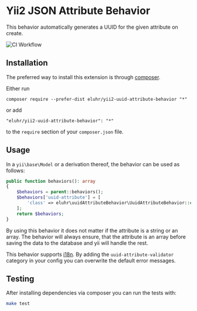 Yii2 JSON Attribute Behavior
============================
This behavior automatically generates a UUID for the given attribute on create.

![CI Workflow](https://github.com/eluhr/yii2-uuid-attribute-behavior/actions/workflows/ci.yml/badge.svg)

Installation
------------

The preferred way to install this extension is through [composer](https://getcomposer.org/download/).

Either run

```
composer require --prefer-dist eluhr/yii2-uuid-attribute-behavior "*"
```

or add

```
"eluhr/yii2-uuid-attribute-behavior": "*"
```

to the `require` section of your `composer.json` file.

Usage
-----

In a `yii\base\Model` or a derivation thereof, the behavior can be used as follows:

```php
public function behaviors(): array
{
    $behaviors = parent::behaviors();
    $behaviors['uuid-attribute'] = [
        'class' => eluhr\uuidAttributeBehavior\UuidAttributeBehavior::class
    ];
    return $behaviors;
}
```

By using this behavior it does not matter if the attribute is a string or an array. 
The behavior will always ensure, that the attribute is an array before saving the data to the database and yii will handle the rest.

This behavior supports [i18n](https://www.yiiframework.com/doc/guide/2.0/en/tutorial-i18n). By adding the `uuid-attribute-validator` category in your config you can overwrite the default error messages.

Testing
-------

After installing dependencies via composer you can run the tests with:

```bash
make test
```
